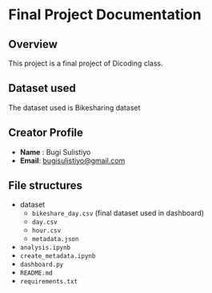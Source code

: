 # Final Project Documentation

## Overview
This project is a final project of Dicoding class.

## Dataset used
The dataset used is Bikesharing dataset

## Creator Profile
- **Name** : Bugi Sulistiyo
- **Email**: bugisulistiyo@gmail.com

## File structures
- dataset
  - `bikeshare_day.csv` (final dataset used in dashboard)
  - `day.csv`
  - `hour.csv`
  - `metadata.json`
- `analysis.ipynb`
- `create_metadata.ipynb`
- `dashboard.py`
- `README.md`
- `requirements.txt`
